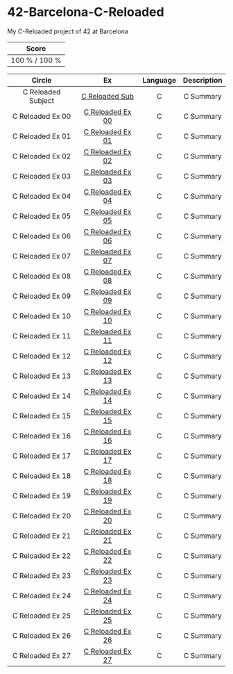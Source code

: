 # 42-Barcelona-C-Reloaded

My C-Reloaded project of 42 at Barcelona

| Score | 
|:-----:|
| 100 % / 100 %|

|Circle | Ex | Language | Description | 
|:-----:|:-------:|:--------:|:-----------:|
|C Reloaded Subject| [C Reloaded Sub](https://github.com/brayans22/42-Barcelona-C-Reloaded/tree/main/Subject) | C | C Summary |
|C Reloaded Ex 00| [C Reloaded Ex 00](https://github.com/brayans22/42-Barcelona-C-Reloaded/tree/main/Ex/ex00) | C | C Summary |
|C Reloaded Ex 01| [C Reloaded Ex 01](https://github.com/brayans22/42-Barcelona-C-Reloaded/tree/main/Ex/ex01) | C | C Summary |
|C Reloaded Ex 02| [C Reloaded Ex 02](https://github.com/brayans22/42-Barcelona-C-Reloaded/tree/main/Ex/ex02) | C | C Summary |
|C Reloaded Ex 03| [C Reloaded Ex 03](https://github.com/brayans22/42-Barcelona-C-Reloaded/tree/main/Ex/ex03) | C | C Summary |
|C Reloaded Ex 04| [C Reloaded Ex 04](https://github.com/brayans22/42-Barcelona-C-Reloaded/tree/main/Ex/ex04) | C | C Summary |
|C Reloaded Ex 05| [C Reloaded Ex 05](https://github.com/brayans22/42-Barcelona-C-Reloaded/tree/main/Ex/ex05) | C | C Summary |
|C Reloaded Ex 06| [C Reloaded Ex 06](https://github.com/brayans22/42-Barcelona-C-Reloaded/tree/main/Ex/ex06) | C | C Summary |
|C Reloaded Ex 07| [C Reloaded Ex 07](https://github.com/brayans22/42-Barcelona-C-Reloaded/tree/main/Ex/ex07) | C | C Summary |
|C Reloaded Ex 08| [C Reloaded Ex 08](https://github.com/brayans22/42-Barcelona-C-Reloaded/tree/main/Ex/ex08) | C | C Summary |
|C Reloaded Ex 09| [C Reloaded Ex 09](https://github.com/brayans22/42-Barcelona-C-Reloaded/tree/main/Ex/ex09) | C | C Summary |
|C Reloaded Ex 10| [C Reloaded Ex 10](https://github.com/brayans22/42-Barcelona-C-Reloaded/tree/main/Ex/ex10) | C | C Summary |
|C Reloaded Ex 11| [C Reloaded Ex 11](https://github.com/brayans22/42-Barcelona-C-Reloaded/tree/main/Ex/ex11) | C | C Summary |
|C Reloaded Ex 12| [C Reloaded Ex 12](https://github.com/brayans22/42-Barcelona-C-Reloaded/tree/main/Ex/ex12) | C | C Summary |
|C Reloaded Ex 13| [C Reloaded Ex 13](https://github.com/brayans22/42-Barcelona-C-Reloaded/tree/main/Ex/ex13) | C | C Summary |
|C Reloaded Ex 14| [C Reloaded Ex 14](https://github.com/brayans22/42-Barcelona-C-Reloaded/tree/main/Ex/ex14) | C | C Summary |
|C Reloaded Ex 15| [C Reloaded Ex 15](https://github.com/brayans22/42-Barcelona-C-Reloaded/tree/main/Ex/ex15) | C | C Summary |
|C Reloaded Ex 16| [C Reloaded Ex 16](https://github.com/brayans22/42-Barcelona-C-Reloaded/tree/main/Ex/ex16) | C | C Summary |
|C Reloaded Ex 17| [C Reloaded Ex 17](https://github.com/brayans22/42-Barcelona-C-Reloaded/tree/main/Ex/ex17) | C | C Summary |
|C Reloaded Ex 18| [C Reloaded Ex 18](https://github.com/brayans22/42-Barcelona-C-Reloaded/tree/main/Ex/ex18) | C | C Summary |
|C Reloaded Ex 19| [C Reloaded Ex 19](https://github.com/brayans22/42-Barcelona-C-Reloaded/tree/main/Ex/ex19) | C | C Summary |
|C Reloaded Ex 20| [C Reloaded Ex 20](https://github.com/brayans22/42-Barcelona-C-Reloaded/tree/main/Ex/ex20) | C | C Summary | 
|C Reloaded Ex 21| [C Reloaded Ex 21](https://github.com/brayans22/42-Barcelona-C-Reloaded/tree/main/Ex/ex21) | C | C Summary | 
|C Reloaded Ex 22| [C Reloaded Ex 22](https://github.com/brayans22/42-Barcelona-C-Reloaded/tree/main/Ex/ex22) | C | C Summary | 
|C Reloaded Ex 23| [C Reloaded Ex 23](https://github.com/brayans22/42-Barcelona-C-Reloaded/tree/main/Ex/ex23) | C | C Summary | 
|C Reloaded Ex 24| [C Reloaded Ex 24](https://github.com/brayans22/42-Barcelona-C-Reloaded/tree/main/Ex/ex24) | C | C Summary | 
|C Reloaded Ex 25| [C Reloaded Ex 25](https://github.com/brayans22/42-Barcelona-C-Reloaded/tree/main/Ex/ex25) | C | C Summary | 
|C Reloaded Ex 26| [C Reloaded Ex 26](https://github.com/brayans22/42-Barcelona-C-Reloaded/tree/main/Ex/ex26) | C | C Summary | 
|C Reloaded Ex 27| [C Reloaded Ex 27](https://github.com/brayans22/42-Barcelona-C-Reloaded/tree/main/Ex/ex27) | C | C Summary | 
